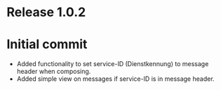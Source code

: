 # Release 1.0.2
# Initial commit 

* Added functionality to set service-ID (Dienstkennung) to message header when composing.
* Added simple view on messages if service-ID is in message header. 

